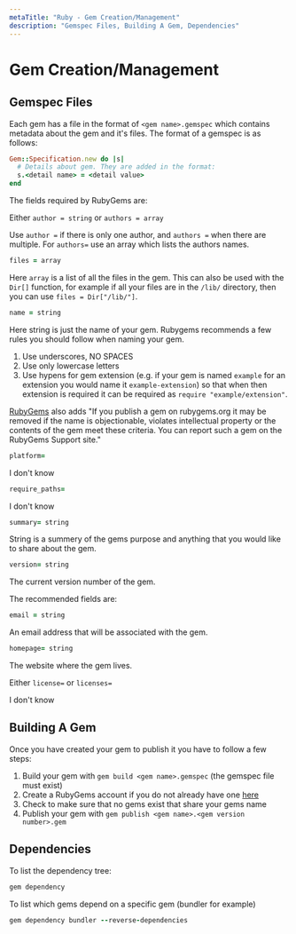 ```yaml
---
metaTitle: "Ruby - Gem Creation/Management"
description: "Gemspec Files, Building A Gem, Dependencies"
---
```


# Gem Creation/Management



## Gemspec Files


Each gem has a file in the format of `<gem name>.gemspec` which contains metadata about the gem and it's files. The format of a gemspec is as follows:

```ruby
Gem::Specification.new do |s|
  # Details about gem. They are added in the format:
  s.<detail name> = <detail value>
end

```

The fields required by RubyGems are:

Either `author = string` or `authors = array`

Use `author =` if there is only one author, and `authors =` when there are multiple. For `authors=` use an array which lists the authors names.

```ruby
files = array

```

Here `array` is a list of all the files in the gem. This can also be used with the `Dir[]` function, for example if all your files are in the `/lib/` directory, then you can use `files = Dir["/lib/"]`.

```ruby
name = string

```

Here string is just the name of your gem. Rubygems recommends a few rules you should follow when naming your gem.

1. Use underscores, NO SPACES
1. Use only lowercase letters
1. Use hypens for gem extension (e.g. if your gem is named `example` for an extension you would name it `example-extension`) so that when then extension is required it can be required as `require "example/extension"`.

[RubyGems](http://guides.rubygems.org/name-your-gem/) also adds "If you publish a gem on rubygems.org it may be removed if the name is objectionable, violates intellectual property or the contents of the gem meet these criteria. You can report such a gem on the RubyGems Support site."

```ruby
platform=

```

I don't know

```ruby
require_paths=

```

I don't know

```ruby
summary= string

```

String is a summery of the gems purpose and anything that you would like to share about the gem.

```ruby
version= string

```

The current version number of the gem.

The recommended fields are:

```ruby
email = string

```

An email address that will be associated with the gem.

```ruby
homepage= string

```

The website where the gem lives.

Either `license=` or `licenses=`

I don't know



## Building A Gem


Once you have created your gem to publish it you have to follow a few steps:

1. Build your gem with `gem build <gem name>.gemspec` (the gemspec file must exist)
1. Create a RubyGems account if you do not already have one [here](https://rubygems.org/sign_up)
1. Check to make sure that no gems exist that share your gems name
1. Publish your gem with `gem publish <gem name>.<gem version number>.gem`



## Dependencies


To list the dependency tree:

```ruby
gem dependency

```

To list which gems depend on a specific gem (bundler for example)

```ruby
gem dependency bundler --reverse-dependencies 

```

